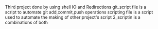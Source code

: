 Third project done by using shell IO and Redirections
git_script file is a script to automate git add,commit,push operations 
scripting file is a script used to automate the making of other project's script
2_scriptin is a combinations of both
